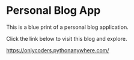 # Personal Blog App

This is a blue print of a personal blog application.

Click the link below to visit this blog and explore.

https://onlycoders.pythonanywhere.com/
